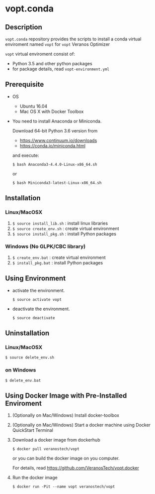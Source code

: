 # vopt.conda

## Description

`vopt.conda` repository provides the scripts to install
a conda virtual enviroment named `vopt` for `vopt` Veranos Optimizer 

`vopt` virtual enviroment consist of:

* Python 3.5 and other python packages
* for package details, read `vopt-environment.yml`


## Prerequisite

* OS

  * Ubuntu 16.04
  * Mac OS X with Docker Toolbox

* You need to install Anaconda or Miniconda. 

  Download 64-bit Python 3.6 version from
    * https://www.continuum.io/downloads
    * https://conda.io/miniconda.html

  and execute:
  ```
  $ bash Anaconda3-4.4.0-Linux-x86_64.sh
  ```
  or
  ```
  $ bash Miniconda3-latest-Linux-x86_64.sh
  ```


## Installation

### Linux/MacOSX

1. `$ source install_lib.sh` : install linux libraries
1. `$ source create_env.sh` : create virtual environment
1. `$ source install_pkg.sh` : install Python packages


### Windows (No GLPK/CBC library)

1. `$ create_env.bat` : create virtual environment
1. `$ install_pkg.bat` : install Python packages


## Using Environment

* activate the environment.
  ```
  $ source activate vopt
  ```

* deactivate the environment.
  ```
  $ source deactivate
  ```

## Uninstallation

### Linux/MacOSX

```
$ source delete_env.sh
```

### on Windows

```
$ delete_env.bat
```

## Using Docker Image with Pre-Installed Enviroment

1. (Optionally on Mac/Windows) Install docker-toolbox
1. (Optionally on Mac/Windows) Start a docker machine using Docker QuickStart Terminal
1. Download a docker image from dockerhub
   ```
   $ docker pull veranostech/vopt
   ``` 
   
   or you can build the docker image on you computer.
   
   For details, read https://github.com/VeranosTech/vopt.docker
 
1. Run the docker image
   ``` 
   $ docker run -Pit --name vopt veranostech/vopt
   ```    


